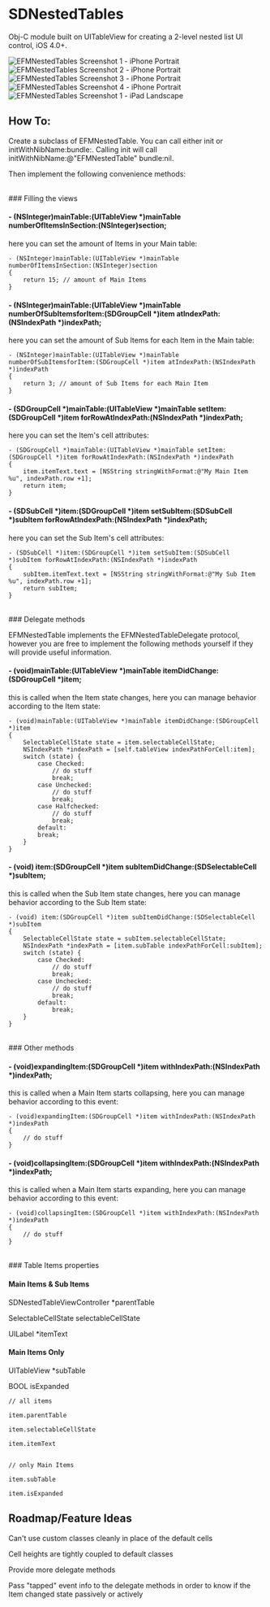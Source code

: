 SDNestedTables
===============

Obj-C module built on UITableView for creating a 2-level nested list UI control, iOS 4.0+.

![EFMNestedTables Screenshot 1 - iPhone Portrait](http://github.com/morekid/EFMNestedTables/raw/master/README/iPhone_P_shot1.png)&nbsp;&nbsp;
![EFMNestedTables Screenshot 2 - iPhone Portrait](http://github.com/morekid/EFMNestedTables/raw/master/README/iPhone_P_shot2.png)&nbsp;&nbsp;
![EFMNestedTables Screenshot 3 - iPhone Portrait](http://github.com/morekid/EFMNestedTables/raw/master/README/iPhone_P_shot3.png)&nbsp;&nbsp;
![EFMNestedTables Screenshot 4 - iPhone Portrait](http://github.com/morekid/EFMNestedTables/raw/master/README/iPhone_P_shot4.png)&nbsp;&nbsp;
![EFMNestedTables Screenshot 1 - iPad Landscape](http://github.com/morekid/EFMNestedTables/raw/master/README/iPad_L_shot1.png)


How To:
-------

Create a subclass of EFMNestedTable. You can call either init or initWithNibName:bundle:. Calling init will call initWithNibName:@"EFMNestedTable" bundle:nil. 

Then implement the following convenience methods:

<br />
### Filling the views




#### - (NSInteger)mainTable:(UITableView *)mainTable numberOfItemsInSection:(NSInteger)section;
here you can set the amount of Items in your Main table:

	- (NSInteger)mainTable:(UITableView *)mainTable numberOfItemsInSection:(NSInteger)section
	{
	    return 15; // amount of Main Items
	}
	
		
#### - (NSInteger)mainTable:(UITableView *)mainTable numberOfSubItemsforItem:(SDGroupCell *)item atIndexPath:(NSIndexPath *)indexPath;
here you can set the amount of Sub Items for each Item in the Main table:

	- (NSInteger)mainTable:(UITableView *)mainTable numberOfSubItemsforItem:(SDGroupCell *)item atIndexPath:(NSIndexPath *)indexPath
	{
	    return 3; // amount of Sub Items for each Main Item
	}
	

#### - (SDGroupCell *)mainTable:(UITableView *)mainTable setItem:(SDGroupCell *)item forRowAtIndexPath:(NSIndexPath *)indexPath;
here you can set the Item's cell attributes:

	- (SDGroupCell *)mainTable:(UITableView *)mainTable setItem:(SDGroupCell *)item forRowAtIndexPath:(NSIndexPath *)indexPath
	{
	    item.itemText.text = [NSString stringWithFormat:@"My Main Item %u", indexPath.row +1];
	    return item;
	}


#### - (SDSubCell *)item:(SDGroupCell *)item setSubItem:(SDSubCell *)subItem forRowAtIndexPath:(NSIndexPath *)indexPath;
here you can set the Sub Item's cell attributes:

	- (SDSubCell *)item:(SDGroupCell *)item setSubItem:(SDSubCell *)subItem forRowAtIndexPath:(NSIndexPath *)indexPath
	{
	    subItem.itemText.text = [NSString stringWithFormat:@"My Sub Item %u", indexPath.row +1];
	    return subItem;
	}


<br />
### Delegate methods

EFMNestedTable implements the EFMNestedTableDelegate protocol, however you are free to implement the following methods yourself if they will provide useful information.

#### - (void)mainTable:(UITableView *)mainTable itemDidChange:(SDGroupCell *)item;
this is called when the Item state changes, here you can manage behavior according to the Item state:

	- (void)mainTable:(UITableView *)mainTable itemDidChange:(SDGroupCell *)item
	{
		SelectableCellState state = item.selectableCellState;
		NSIndexPath *indexPath = [self.tableView indexPathForCell:item];
	    switch (state) {
	        case Checked:
	        	// do stuff
	            break;
	        case Unchecked:
	        	// do stuff
	            break;
	        case Halfchecked:
	        	// do stuff
	            break;
	        default:
	        break;
	    }
	}
	

#### - (void) item:(SDGroupCell *)item subItemDidChange:(SDSelectableCell *)subItem;
this is called when the Sub Item state changes, here you can manage behavior according to the Sub Item state:

	- (void) item:(SDGroupCell *)item subItemDidChange:(SDSelectableCell *)subItem
	{
	    SelectableCellState state = subItem.selectableCellState;
	    NSIndexPath *indexPath = [item.subTable indexPathForCell:subItem];
	    switch (state) {
	        case Checked:
	        	// do stuff
	            break;
	        case Unchecked:
	        	// do stuff
	            break;
	        default:
	            break;
	    }
	}


<br />
### Other methods

#### - (void)expandingItem:(SDGroupCell *)item withIndexPath:(NSIndexPath *)indexPath;
this is called when a Main Item starts collapsing, here you can manage behavior according to this event:

	- (void)expandingItem:(SDGroupCell *)item withIndexPath:(NSIndexPath *)indexPath
	{
		// do stuff
	}


#### - (void)collapsingItem:(SDGroupCell *)item withIndexPath:(NSIndexPath *)indexPath;
this is called when a Main Item starts expanding, here you can manage behavior according to this event:

	- (void)collapsingItem:(SDGroupCell *)item withIndexPath:(NSIndexPath *)indexPath 
	{
		// do stuff
	}


<br />
### Table Items properties


#### Main Items & Sub Items

SDNestedTableViewController *parentTable

SelectableCellState selectableCellState

UILabel *itemText


#### Main Items Only

UITableView *subTable

BOOL isExpanded


	// all items
	
	item.parentTable
	
	item.selectableCellState
	
	item.itemText
	
	
	// only Main Items
	
	item.subTable
	
	item.isExpanded


Roadmap/Feature Ideas
-------

Can't use custom classes cleanly in place of the default cells

Cell heights are tightly coupled to default classes

Provide more delegate methods

Pass "tapped" event info to the delegate methods in order to know if the Item changed state passively or actively
